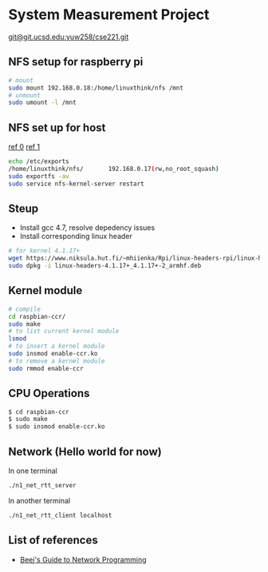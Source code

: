 # System Measurement Project
[git@git.ucsd.edu:yuw258/cse221.git](git@git.ucsd.edu:yuw258/cse221.git)

## NFS setup for raspberry pi

```sh
# mount
sudo mount 192.168.0.18:/home/linuxthink/nfs /mnt
# unmount
sudo umount -l /mnt
```

## NFS set up for host
[ref 0](https://help.ubuntu.com/community/SettingUpNFSHowTo)
[ref 1](http://serverfault.com/questions/611007/unable-to-write-to-mount-point-nfs-server-getting-permission-denied)

```sh
echo /etc/exports
/home/linuxthink/nfs/       192.168.0.17(rw,no_root_squash)
sudo exportfs -av
sudo service nfs-kernel-server restart
```


## Steup
* Install gcc 4.7, resolve depedency issues
* Install corresponding linux header

```sh
# for kernel 4.1.17+
wget https://www.niksula.hut.fi/~mhiienka/Rpi/linux-headers-rpi/linux-headers-4.1.17%2B_4.1.17%2B-2_armhf.deb
sudo dpkg -i linux-headers-4.1.17+_4.1.17+-2_armhf.deb
```

## Kernel module

```sh
# compile
cd raspbian-ccr/
sudo make
# to list current kernel module
lsmod
# to insert a kernel module
sudo insmod enable-ccr.ko
# to remove a kernel module
sudo rmmod enable-ccr
```

## CPU Operations

```sh
$ cd raspbian-ccr
$ sudo make
$ sudo insmod enable-ccr.ko
```

## Network (Hello world for now)
In one terminal

```sh
./n1_net_rtt_server
```

In another terminal

```sh
./n1_net_rtt_client localhost
```

## List of references
* [Beej's Guide to Network Programming](http://beej.us/guide/bgnet/output/html/multipage/clientserver.html)

